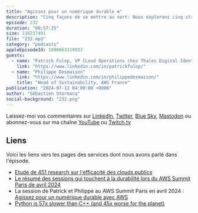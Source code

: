 ```yaml
---
title: "Agissez pour un numérique durable ☘️"
description: "Cinq façons de se mettre au vert: Nous explorons cinq stratégies pour rendre vos opérations IT plus écologiques et efficientes. Que vous soyez un développeur, un architecte de solutions, ou simplement passionné par la tech durable, cet épisode est fait pour vous ! N'oubliez pas de vous abonner pour ne manquer aucun de nos futurs épisodes où nous décryptons les dernières tendances et technologies du cloud AWS !\n#PodcastAWS #TechDurable #GreenIT #CloudComputing #Serverless #ARM64 #CodeOptimisation #DataResponsibility #AWSenFrançais"
episode: 232
duration: "00:57:25"
size: 110237491
file: "232.mp3"
category: "podcasts"
appleEpisodeId: 1000663119933
guests:
  - name: "Patrick Fulop, VP CLoud Operations chez Thales Digital Identity"
    link: "https://www.linkedin.com/in/patrickfulop/"
  - name: "Philippe Desmaison"
    link: "https://www.linkedin.com/in/philippedesmaison/"
    title: "Head of Sustainability, AWS France"
publication: "2024-07-12 04:00:00 +0000"
author: "Sébastien Stormacq"
social-background: "232.png"
---
```


Laissez-moi vos commentaires sur [LinkedIn](https://www.linkedin.com/in/sebastienstormacq/), [Twitter](https://twitter.com/sebsto), [Blue Sky](https://bsky.app/profile/sebsto.bsky.social), [Mastodon](https://awscommunity.social/@sebsto) ou abonnez-vous sur ma chaîne [YouTube](https://www.youtube.com/sebsto) ou [Twitch.tv](https://www.twitch.tv/sebAWS)

## Liens

Voici les liens vers les pages des services dont nous avons parlé dans l'épisode.

- [Etude de 451 research sur l'efficacité des clouds publics](https://aws.amazon.com/sustainability/resources/)
- [Le résumé des sessions qui touchent à la durabilité lors du AWS Summit Paris de avril 2024](https://www.linkedin.com/posts/philippedesmaison_awssummit-sustainability-activity-7179059123135614976-sxRe/?originalSubdomain=fr)
- La session de Patrick et Philippe au AWS Summit Paris en avril 2024 : [Agissez pour un numérique durable avec AWS](https://www.youtube.com/watch?v=ZeFOM9MCRX8)
- [Python is 57x slower than C++ (and 45x worse for the planet)](https://www.efinancialcareers.fr/en/news/2023/06/which-programming-language-uses-the-most-energy)